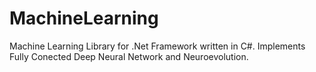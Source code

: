 # MachineLearning
Machine Learning Library for .Net Framework written in C#. Implements Fully Conected Deep Neural Network and Neuroevolution.
